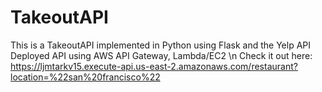 # TakeoutAPI
This is a TakeoutAPI implemented in Python using Flask and the Yelp API\
Deployed API using AWS API Gateway, Lambda/EC2 \n
Check it out here: https://ljmtarkv15.execute-api.us-east-2.amazonaws.com/restaurant?location=%22san%20francisco%22
